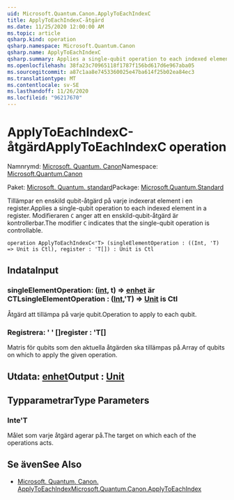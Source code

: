 ```yaml
---
uid: Microsoft.Quantum.Canon.ApplyToEachIndexC
title: ApplyToEachIndexC-åtgärd
ms.date: 11/25/2020 12:00:00 AM
ms.topic: article
qsharp.kind: operation
qsharp.namespace: Microsoft.Quantum.Canon
qsharp.name: ApplyToEachIndexC
qsharp.summary: Applies a single-qubit operation to each indexed element in a register. The modifier `C` indicates that the single-qubit operation is controllable.
ms.openlocfilehash: 38fa23c70965118f1787f156bd617d6e967aba05
ms.sourcegitcommit: a87c1aa8e7453360025e47ba614f25b02ea84ec3
ms.translationtype: MT
ms.contentlocale: sv-SE
ms.lasthandoff: 11/26/2020
ms.locfileid: "96217670"
---
```

# <a name="applytoeachindexc-operation"></a><span data-ttu-id="b4cc3-102">ApplyToEachIndexC-åtgärd</span><span class="sxs-lookup"><span data-stu-id="b4cc3-102">ApplyToEachIndexC operation</span></span>

<span data-ttu-id="b4cc3-103">Namnrymd: [Microsoft. Quantum. Canon](xref:Microsoft.Quantum.Canon)</span><span class="sxs-lookup"><span data-stu-id="b4cc3-103">Namespace: [Microsoft.Quantum.Canon](xref:Microsoft.Quantum.Canon)</span></span>

<span data-ttu-id="b4cc3-104">Paket: [Microsoft. Quantum. standard](https://nuget.org/packages/Microsoft.Quantum.Standard)</span><span class="sxs-lookup"><span data-stu-id="b4cc3-104">Package: [Microsoft.Quantum.Standard](https://nuget.org/packages/Microsoft.Quantum.Standard)</span></span>


<span data-ttu-id="b4cc3-105">Tillämpar en enskild qubit-åtgärd på varje indexerat element i en register.</span><span class="sxs-lookup"><span data-stu-id="b4cc3-105">Applies a single-qubit operation to each indexed element in a register.</span></span>
<span data-ttu-id="b4cc3-106">Modifieraren `C` anger att en enskild-qubit-åtgärd är kontrollerbar.</span><span class="sxs-lookup"><span data-stu-id="b4cc3-106">The modifier `C` indicates that the single-qubit operation is controllable.</span></span>

```qsharp
operation ApplyToEachIndexC<'T> (singleElementOperation : ((Int, 'T) => Unit is Ctl), register : 'T[]) : Unit is Ctl
```


## <a name="input"></a><span data-ttu-id="b4cc3-107">Indata</span><span class="sxs-lookup"><span data-stu-id="b4cc3-107">Input</span></span>

### <a name="singleelementoperation--intt--unit--is-ctl"></a><span data-ttu-id="b4cc3-108">singleElementOperation: ([int](xref:microsoft.quantum.lang-ref.int), t) => [enhet](xref:microsoft.quantum.lang-ref.unit)  är CTL</span><span class="sxs-lookup"><span data-stu-id="b4cc3-108">singleElementOperation : ([Int](xref:microsoft.quantum.lang-ref.int),'T) => [Unit](xref:microsoft.quantum.lang-ref.unit)  is Ctl</span></span>

<span data-ttu-id="b4cc3-109">Åtgärd att tillämpa på varje qubit.</span><span class="sxs-lookup"><span data-stu-id="b4cc3-109">Operation to apply to each qubit.</span></span>


### <a name="register--t"></a><span data-ttu-id="b4cc3-110">Registrera: ' ' []</span><span class="sxs-lookup"><span data-stu-id="b4cc3-110">register : 'T[]</span></span>

<span data-ttu-id="b4cc3-111">Matris för qubits som den aktuella åtgärden ska tillämpas på.</span><span class="sxs-lookup"><span data-stu-id="b4cc3-111">Array of qubits on which to apply the given operation.</span></span>



## <a name="output--unit"></a><span data-ttu-id="b4cc3-112">Utdata: [enhet](xref:microsoft.quantum.lang-ref.unit)</span><span class="sxs-lookup"><span data-stu-id="b4cc3-112">Output : [Unit](xref:microsoft.quantum.lang-ref.unit)</span></span>



## <a name="type-parameters"></a><span data-ttu-id="b4cc3-113">Typparametrar</span><span class="sxs-lookup"><span data-stu-id="b4cc3-113">Type Parameters</span></span>

### <a name="t"></a><span data-ttu-id="b4cc3-114">Inte</span><span class="sxs-lookup"><span data-stu-id="b4cc3-114">'T</span></span>

<span data-ttu-id="b4cc3-115">Målet som varje åtgärd agerar på.</span><span class="sxs-lookup"><span data-stu-id="b4cc3-115">The target on which each of the operations acts.</span></span>

## <a name="see-also"></a><span data-ttu-id="b4cc3-116">Se även</span><span class="sxs-lookup"><span data-stu-id="b4cc3-116">See Also</span></span>

- [<span data-ttu-id="b4cc3-117">Microsoft. Quantum. Canon. ApplyToEachIndex</span><span class="sxs-lookup"><span data-stu-id="b4cc3-117">Microsoft.Quantum.Canon.ApplyToEachIndex</span></span>](xref:Microsoft.Quantum.Canon.ApplyToEachIndex)